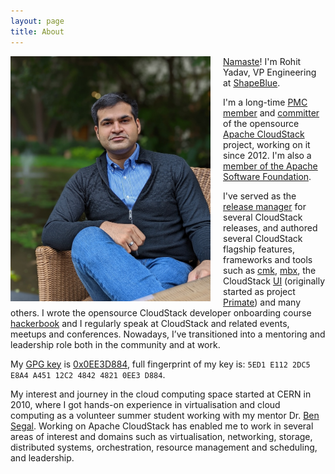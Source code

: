 ```yaml
---
layout: page
title: About
---
```

<a href="/assets/avatar.gif"><img align="left" src="/assets/avatar.jpg" style="max-width:320px; margin-right:20px"/></a>
[Namaste](http://en.wikipedia.org/wiki/Namaste)! I'm Rohit Yadav, VP Engineering at
[ShapeBlue](https://www.shapeblue.com/shapeblue-leadership-team/).

I'm a long-time [PMC member](http://people.apache.org/committer-index.html#rohit)
and [committer](https://github.com/apache/cloudstack/graphs/contributors) of the
opensource <span class="logo acs">&nbsp;</span> [Apache CloudStack](http://cloudstack.apache.org)
project, working on it since 2012. I'm also a
[member of the Apache Software Foundation](https://www.apache.org/foundation/members).

I've served as the [release
manager](https://github.com/apache/cloudstack/releases) for several CloudStack releases,
and authored several CloudStack flagship features, frameworks and tools such as
[cmk](https://github.com/apache/cloudstack-cloudmonkey),
[mbx](https://github.com/shapeblue/mbx), the CloudStack
[UI](https://github.com/apache/cloudstack/tree/main/ui) (originally started as project
[Primate](https://github.com/apache/cloudstack-primate)) and many others. I wrote the opensource
CloudStack developer onboarding course [hackerbook](https://github.com/shapeblue/hackerbook)
and I regularly speak at CloudStack and related events, meetups and conferences. Nowadays,
I’ve transitioned into a mentoring and leadership role both in the community and at work.

My [GPG key](/gpg.pub) is [0x0EE3D884](https://keyserver.ubuntu.com/pks/lookup?search=0x5ED1E1122DC5E8A4A45112C2484248210EE3D884&fingerprint=on&op=index), full fingerprint of my key is: `5ED1 E112 2DC5 E8A4 A451 12C2 4842 4821 0EE3 D884`.

My interest and journey in the cloud computing space started at CERN in 2010, where
I got hands-on experience in virtualisation and cloud computing as a volunteer
summer student working with my mentor Dr. [Ben Segal](https://www.internethalloffame.org/inductee/ben-segal).
Working on Apache CloudStack has enabled me to work in several areas of interest and domains
such as virtualisation, networking, storage, distributed systems, orchestration, resource management and scheduling,
and leadership.
